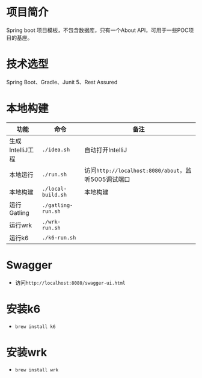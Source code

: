 # 项目简介
Spring boot 项目模板，不包含数据库，只有一个About API，可用于一些POC项目的基座。

# 技术选型
Spring Boot、Gradle、Junit 5、Rest Assured

# 本地构建

|功能|命令|备注|
| --- | --- | --- |
|生成IntelliJ工程|`./idea.sh`|自动打开IntelliJ|
|本地运行|`./run.sh`|访问`http://localhost:8080/about`，监听5005调试端口|
|本地构建|`./local-build.sh`|本地构建|
|运行Gatling|`./gatling-run.sh`|
|运行wrk|`./wrk-run.sh`|
|运行k6|`./k6-run.sh`|

# Swagger
- 访问`http://localhost:8080/swagger-ui.html`

# 安装k6
- `brew install k6`

# 安装wrk
- `brew install wrk`

